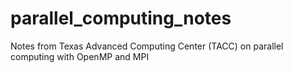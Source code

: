 # parallel_computing_notes
Notes from Texas Advanced Computing Center (TACC) on parallel computing with OpenMP and MPI
